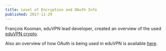 ```yaml
---
title: Level of Encryption and OAuth Info
published: 2017-11-29
---
```


François Kooman, eduVPN lead developer, created an overview of the used 
[eduVPN crypto](../download/OpenVPN_crypto_20171127.pdf).

Also an overview of how OAuth is being used in eduVPN is available 
[here](../download/OAuth_20171127.pdf).
